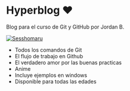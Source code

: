 # Hyperblog ♥
Blog para el curso de Git y GitHub por Jordan B.

[![Sesshomaru](https://i.imgur.com/bZt8lZF.jpg "Sesshomaru")](https://i.imgur.com/bZt8lZF.jpg "Sesshomaru")

* Todos los comandos de Git
* El flujo de trabajo en Github
* El verdadero amor por las buenas practicas
* Anime
* Incluye ejemplos en windows
* Disponible para todas las edades